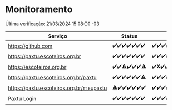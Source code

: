 # Monitoramento

Última verificação: 21/03/2024 15:08:00 -03

|Serviço|Status|Últimas 24h|
|---|---|---|
|https://github.com|<span title="2024-03-14: OK=24">✔️</span><span title="2024-03-15: OK=24">✔️</span><span title="2024-03-16: OK=24">✔️</span><span title="2024-03-17: OK=24">✔️</span><span title="2024-03-18: OK=24">✔️</span><span title="2024-03-19: OK=24">✔️</span><span title="2024-03-20: OK=19">✔️</span>|<span title="20/03/2024 16:03:00 -03 : 200">✔️</span><span title="20/03/2024 17:07:00 -03 : 200">✔️</span><span title="20/03/2024 18:06:00 -03 : 200">✔️</span><span title="20/03/2024 19:04:00 -03 : 200">✔️</span><span title="20/03/2024 20:08:00 -03 : 200">✔️</span><span title="20/03/2024 21:30:00 -03 : 200">✔️</span><span title="20/03/2024 22:40:00 -03 : 200">✔️</span><span title="20/03/2024 23:15:00 -03 : 200">✔️</span><span title="21/03/2024 00:08:00 -03 : 200">✔️</span><span title="21/03/2024 01:08:00 -03 : 200">✔️</span><span title="21/03/2024 02:06:00 -03 : 200">✔️</span><span title="21/03/2024 03:08:00 -03 : 200">✔️</span><span title="21/03/2024 04:06:00 -03 : 200">✔️</span><span title="21/03/2024 05:08:00 -03 : 200">✔️</span><span title="21/03/2024 06:06:00 -03 : 200">✔️</span><span title="21/03/2024 07:06:00 -03 : 200">✔️</span><span title="21/03/2024 08:03:00 -03 : 200">✔️</span><span title="21/03/2024 09:10:00 -03 : 200">✔️</span><span title="21/03/2024 10:07:00 -03 : 200">✔️</span><span title="21/03/2024 11:06:00 -03 : 200">✔️</span><span title="21/03/2024 12:07:00 -03 : 200">✔️</span><span title="21/03/2024 13:07:00 -03 : 200">✔️</span><span title="21/03/2024 14:04:00 -03 : 200">✔️</span><span title="21/03/2024 15:08:00 -03 : 200">✔️</span>|
|https://paxtu.escoteiros.org.br|<span title="2024-03-14: OK=24">✔️</span><span title="2024-03-15: OK=24">✔️</span><span title="2024-03-16: OK=24">✔️</span><span title="2024-03-17: OK=24">✔️</span><span title="2024-03-18: OK=24">✔️</span><span title="2024-03-19: OK=24">✔️</span><span title="2024-03-20: OK=19">✔️</span>|<span title="20/03/2024 16:03:00 -03 : 200">✔️</span><span title="20/03/2024 17:07:00 -03 : 200">✔️</span><span title="20/03/2024 18:06:00 -03 : 200">✔️</span><span title="20/03/2024 19:04:00 -03 : 200">✔️</span><span title="20/03/2024 20:08:00 -03 : 200">✔️</span><span title="20/03/2024 21:30:00 -03 : 200">✔️</span><span title="20/03/2024 22:40:00 -03 : 200">✔️</span><span title="20/03/2024 23:15:00 -03 : 200">✔️</span><span title="21/03/2024 00:08:00 -03 : 200">✔️</span><span title="21/03/2024 01:08:00 -03 : 200">✔️</span><span title="21/03/2024 02:06:00 -03 : 200">✔️</span><span title="21/03/2024 03:08:00 -03 : 200">✔️</span><span title="21/03/2024 04:06:00 -03 : 200">✔️</span><span title="21/03/2024 05:08:00 -03 : 200">✔️</span><span title="21/03/2024 06:06:00 -03 : 200">✔️</span><span title="21/03/2024 07:06:00 -03 : 200">✔️</span><span title="21/03/2024 08:03:00 -03 : 200">✔️</span><span title="21/03/2024 09:10:00 -03 : 200">✔️</span><span title="21/03/2024 10:07:00 -03 : 200">✔️</span><span title="21/03/2024 11:06:00 -03 : 200">✔️</span><span title="21/03/2024 12:07:00 -03 : 200">✔️</span><span title="21/03/2024 13:07:00 -03 : 200">✔️</span><span title="21/03/2024 14:04:00 -03 : 200">✔️</span><span title="21/03/2024 15:08:00 -03 : 200">✔️</span>|
|https://escoteiros.org.br|<span title="2024-03-14: OK=24">✔️</span><span title="2024-03-15: OK=24">✔️</span><span title="2024-03-16: OK=23, Falhas=1">⚠️</span><span title="2024-03-17: OK=24">✔️</span><span title="2024-03-18: OK=24">✔️</span><span title="2024-03-19: OK=24">✔️</span><span title="2024-03-20: OK=18, Falhas=1">⚠️</span>|<span title="20/03/2024 16:03:00 -03 : 200">✔️</span><span title="20/03/2024 17:07:00 -03 : 403">❌</span><span title="20/03/2024 18:06:00 -03 : 200">✔️</span><span title="20/03/2024 19:04:00 -03 : 200">✔️</span><span title="20/03/2024 20:08:00 -03 : 200">✔️</span><span title="20/03/2024 21:30:00 -03 : 200">✔️</span><span title="20/03/2024 22:40:00 -03 : 200">✔️</span><span title="20/03/2024 23:15:00 -03 : 200">✔️</span><span title="21/03/2024 00:08:00 -03 : 200">✔️</span><span title="21/03/2024 01:08:00 -03 : 200">✔️</span><span title="21/03/2024 02:06:00 -03 : 200">✔️</span><span title="21/03/2024 03:08:00 -03 : 200">✔️</span><span title="21/03/2024 04:06:00 -03 : 200">✔️</span><span title="21/03/2024 05:08:00 -03 : 200">✔️</span><span title="21/03/2024 06:06:00 -03 : 200">✔️</span><span title="21/03/2024 07:06:00 -03 : 200">✔️</span><span title="21/03/2024 08:03:00 -03 : 200">✔️</span><span title="21/03/2024 09:10:00 -03 : 200">✔️</span><span title="21/03/2024 10:07:00 -03 : 200">✔️</span><span title="21/03/2024 11:06:00 -03 : 200">✔️</span><span title="21/03/2024 12:07:00 -03 : 200">✔️</span><span title="21/03/2024 13:07:00 -03 : 200">✔️</span><span title="21/03/2024 14:04:00 -03 : 200">✔️</span><span title="21/03/2024 15:08:00 -03 : 200">✔️</span>|
|https://paxtu.escoteiros.org.br/paxtu|<span title="2024-03-14: OK=24">✔️</span><span title="2024-03-15: OK=24">✔️</span><span title="2024-03-16: OK=24">✔️</span><span title="2024-03-17: OK=24">✔️</span><span title="2024-03-18: OK=24">✔️</span><span title="2024-03-19: OK=24">✔️</span><span title="2024-03-20: OK=18, Falhas=1">⚠️</span>|<span title="20/03/2024 16:03:00 -03 : 200">✔️</span><span title="20/03/2024 17:07:00 -03 : 200">✔️</span><span title="20/03/2024 18:06:00 -03 : 200">✔️</span><span title="20/03/2024 19:04:00 -03 : 200">✔️</span><span title="20/03/2024 20:08:00 -03 : 200">✔️</span><span title="20/03/2024 21:30:00 -03 : 200">✔️</span><span title="20/03/2024 22:40:00 -03 : 200">✔️</span><span title="20/03/2024 23:15:00 -03 : 200">✔️</span><span title="21/03/2024 00:08:00 -03 : 200">✔️</span><span title="21/03/2024 01:08:00 -03 : 200">✔️</span><span title="21/03/2024 02:06:00 -03 : 200">✔️</span><span title="21/03/2024 03:08:00 -03 : 200">✔️</span><span title="21/03/2024 04:06:00 -03 : 200">✔️</span><span title="21/03/2024 05:08:00 -03 : 200">✔️</span><span title="21/03/2024 06:06:00 -03 : 200">✔️</span><span title="21/03/2024 07:06:00 -03 : 200">✔️</span><span title="21/03/2024 08:03:00 -03 : 200">✔️</span><span title="21/03/2024 09:10:00 -03 : 200">✔️</span><span title="21/03/2024 10:07:00 -03 : 200">✔️</span><span title="21/03/2024 11:06:00 -03 : 200">✔️</span><span title="21/03/2024 12:07:00 -03 : 200">✔️</span><span title="21/03/2024 13:07:00 -03 : 200">✔️</span><span title="21/03/2024 14:04:00 -03 : 200">✔️</span><span title="21/03/2024 15:08:00 -03 : 200">✔️</span>|
|https://paxtu.escoteiros.org.br/meupaxtu|<span title="2024-03-14: OK=23, Falhas=1">⚠️</span><span title="2024-03-15: OK=24">✔️</span><span title="2024-03-16: OK=24">✔️</span><span title="2024-03-17: OK=24">✔️</span><span title="2024-03-18: OK=24">✔️</span><span title="2024-03-19: OK=24">✔️</span><span title="2024-03-20: OK=19">✔️</span>|<span title="20/03/2024 16:03:00 -03 : 200">✔️</span><span title="20/03/2024 17:07:00 -03 : 200">✔️</span><span title="20/03/2024 18:06:00 -03 : 200">✔️</span><span title="20/03/2024 19:04:00 -03 : 200">✔️</span><span title="20/03/2024 20:08:00 -03 : 200">✔️</span><span title="20/03/2024 21:30:00 -03 : 200">✔️</span><span title="20/03/2024 22:40:00 -03 : 200">✔️</span><span title="20/03/2024 23:15:00 -03 : 200">✔️</span><span title="21/03/2024 00:08:00 -03 : 200">✔️</span><span title="21/03/2024 01:08:00 -03 : 200">✔️</span><span title="21/03/2024 02:06:00 -03 : 200">✔️</span><span title="21/03/2024 03:08:00 -03 : 200">✔️</span><span title="21/03/2024 04:06:00 -03 : 200">✔️</span><span title="21/03/2024 05:08:00 -03 : 200">✔️</span><span title="21/03/2024 06:06:00 -03 : 200">✔️</span><span title="21/03/2024 07:06:00 -03 : 200">✔️</span><span title="21/03/2024 08:03:00 -03 : 200">✔️</span><span title="21/03/2024 09:10:00 -03 : 200">✔️</span><span title="21/03/2024 10:07:00 -03 : 200">✔️</span><span title="21/03/2024 11:06:00 -03 : 200">✔️</span><span title="21/03/2024 12:07:00 -03 : 200">✔️</span><span title="21/03/2024 13:07:00 -03 : 200">✔️</span><span title="21/03/2024 14:04:00 -03 : 200">✔️</span><span title="21/03/2024 15:08:00 -03 : 200">✔️</span>|
|Paxtu Login|<span title="2024-03-14: OK=24">✔️</span><span title="2024-03-15: OK=24">✔️</span><span title="2024-03-16: OK=24">✔️</span><span title="2024-03-17: OK=24">✔️</span><span title="2024-03-18: OK=24">✔️</span><span title="2024-03-19: OK=24">✔️</span><span title="2024-03-20: OK=19">✔️</span>|<span title="20/03/2024 16:03:00 -03 : 200">✔️</span><span title="20/03/2024 17:07:00 -03 : 200">✔️</span><span title="20/03/2024 18:06:00 -03 : 200">✔️</span><span title="20/03/2024 19:04:00 -03 : 200">✔️</span><span title="20/03/2024 20:08:00 -03 : 200">✔️</span><span title="20/03/2024 21:30:00 -03 : 200">✔️</span><span title="20/03/2024 22:40:00 -03 : 200">✔️</span><span title="20/03/2024 23:15:00 -03 : 200">✔️</span><span title="21/03/2024 00:08:00 -03 : 200">✔️</span><span title="21/03/2024 01:08:00 -03 : 200">✔️</span><span title="21/03/2024 02:06:00 -03 : 200">✔️</span><span title="21/03/2024 03:08:00 -03 : 200">✔️</span><span title="21/03/2024 04:06:00 -03 : 200">✔️</span><span title="21/03/2024 05:08:00 -03 : 200">✔️</span><span title="21/03/2024 06:06:00 -03 : 200">✔️</span><span title="21/03/2024 07:06:00 -03 : 200">✔️</span><span title="21/03/2024 08:03:00 -03 : 200">✔️</span><span title="21/03/2024 09:10:00 -03 : 200">✔️</span><span title="21/03/2024 10:07:00 -03 : 200">✔️</span><span title="21/03/2024 11:06:00 -03 : 200">✔️</span><span title="21/03/2024 12:07:00 -03 : 200">✔️</span><span title="21/03/2024 13:07:00 -03 : 200">✔️</span><span title="21/03/2024 14:04:00 -03 : 200">✔️</span><span title="21/03/2024 15:08:00 -03 : 200">✔️</span>|

